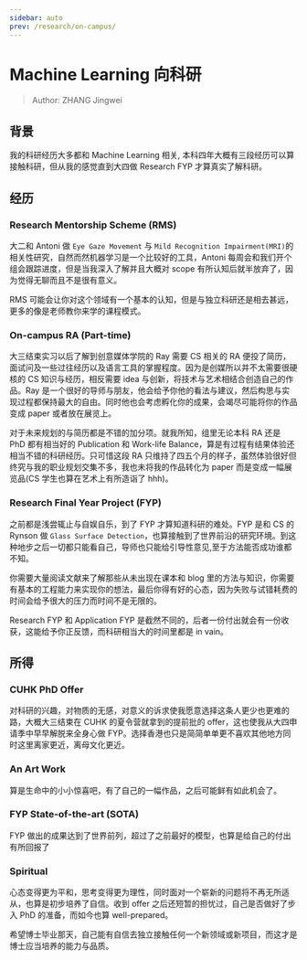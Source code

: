 ```yaml
---
sidebar: auto
prev: /research/on-campus/
---
```


# Machine Learning 向科研

> Author: ZHANG Jingwei

## 背景

我的科研经历大多都和 Machine Learning 相关, 本科四年大概有三段经历可以算接触科研，但从我的感觉直到大四做 Research FYP 才算真实了解科研。

## 经历

### Research Mentorship Scheme (RMS)

大二和 Antoni 做 `Eye Gaze Movement` 与 `Mild Recognition Impairment(MRI)`的相关性研究，自然而然机器学习是一个比较好的工具，Antoni 每周会和我们开个组会跟踪进度，但是当我深入了解并且大概对 scope 有所认知后就半放弃了，因为觉得无聊而且不是很有意义。

RMS 可能会让你对这个领域有一个基本的认知，但是与独立科研还是相去甚远，更多的像是老师教你来学的课程模式。

### On-campus RA (Part-time)

大三结束实习以后了解到创意媒体学院的 Ray 需要 CS 相关的 RA 便投了简历，面试问及一些过往经历以及语言工具的掌握程度。因为是创媒所以并不太需要很硬核的 CS 知识与经历，相反需要 idea 与创新，将技术与艺术相结合创造自己的作品。Ray 是一个很好的导师与朋友，他会给予你他的看法与建议，然后构思与实现过程都保持最大的自由。同时他也会考虑孵化你的成果，会竭尽可能将你的作品变成 paper 或者放在展览上。

对于未来规划的与简历都是不错的加分项。就我所知，组里无论本科 RA 还是 PhD 都有相当好的 Publication 和 Work-life Balance，算是有过程有结果体验还相当不错的科研经历。只可惜这段 RA 只维持了四五个月的样子，虽然体验很好但终究与我的职业规划交集不多，我也未将我的作品转化为 paper 而是变成一幅展览品(CS 学生也算在艺术上有所造诣了 hhh)。

### Research Final Year Project (FYP)

之前都是浅尝辄止与自娱自乐，到了 FYP 才算知道科研的难处。FYP 是和 CS 的 Rynson 做 `Glass Surface Detection`，也算接触到了世界前沿的研究环境。到这种地步之后一切都只能看自己，导师也只能给引导性意见,至于方法能否成功谁都不知。

你需要大量阅读文献来了解那些从未出现在课本和 blog 里的方法与知识，你需要有基本的工程能力来实现你的想法，最后你得有好的心态，因为失败与试错耗费的时间会给予很大的压力而时间不是无限的。

Research FYP 和 Application FYP 是截然不同的，后者一份付出就会有一份收获，这能给予你正反馈，而科研相当大的时间里都是 in vain。

## 所得

### CUHK PhD Offer

对科研的兴趣，对物质的无感，对意义的诉求使我愿意选择这条人更少也更难的路，大概大三结束在 CUHK 的夏令营就拿到的提前批的 offer，这也使我从大四申请季中早早解脱来全身心做 FYP。选择香港也只是简简单单更不喜欢其他地方同时这里离家更近，离母文化更近。

### An Art Work

算是生命中的小小惊喜吧，有了自己的一幅作品，之后可能鲜有如此机会了。

### FYP State-of-the-art (SOTA)

FYP 做出的成果达到了世界前列，超过了之前最好的模型，也算是给自己的付出有所回报了

### Spiritual

心态变得更为平和，思考变得更为理性，同时面对一个崭新的问题将不再无所适从，也算是初步培养了自信。收到 offer 之后还短暂的担忧过，自己是否做好了步入 PhD 的准备，而如今也算 well-prepared。

希望博士毕业那天，自己能有自信去独立接触任何一个新领域或新项目，而这才是博士应当培养的能力与品质。
